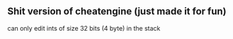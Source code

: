 ## Shit version of cheatengine (just made it for fun)

can only edit ints of size 32 bits (4 byte) in the stack
